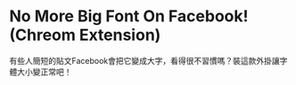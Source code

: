 No More Big Font On Facebook! (Chreom Extension)
==========

有些人簡短的貼文Facebook會把它變成大字，看得很不習慣嗎？裝這款外掛讓字體大小變正常吧！